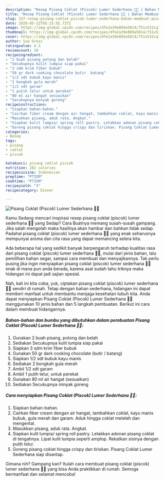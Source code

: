 ```yaml
---
description: "Resep Pisang Coklat (Piscok) Lumer Sederhana 🍫🍌 | Bahan Membuat Pisang Coklat (Piscok) Lumer Sederhana 🍫🍌 Yang Enak Banget"
title: "Resep Pisang Coklat (Piscok) Lumer Sederhana 🍫🍌 | Bahan Membuat Pisang Coklat (Piscok) Lumer Sederhana 🍫🍌 Yang Enak Banget"
slug: 327-resep-pisang-coklat-piscok-lumer-sederhana-bahan-membuat-pisang-coklat-piscok-lumer-sederhana-yang-enak-banget
date: 2020-05-22T05:15:55.737Z
image: https://img-global.cpcdn.com/recipes/dfe2a39e869a5014/751x532cq70/pisang-coklat-piscok-lumer-sederhana-🍫🍌-foto-resep-utama.jpg
thumbnail: https://img-global.cpcdn.com/recipes/dfe2a39e869a5014/751x532cq70/pisang-coklat-piscok-lumer-sederhana-🍫🍌-foto-resep-utama.jpg
cover: https://img-global.cpcdn.com/recipes/dfe2a39e869a5014/751x532cq70/pisang-coklat-piscok-lumer-sederhana-🍫🍌-foto-resep-utama.jpg
author: Sue Gross
ratingvalue: 4.3
reviewcount: 10
recipeingredient:
- "2 buah pisang potong dan belah"
- "Secukupnya kulit lumpia siap pakai"
- "3 sdm krim fiber bubuk"
- "50 gr dark cooking chocolate butir  batang"
- "1/2 sdt bubuk kayu manis"
- "2 bongkah gula merah"
- "1/2 sdt garam"
- "1 putih telur untuk perekat"
- "80 ml air hangat sesuaikan"
- "Secukupnya minyak goreng"
recipeinstructions:
- "Siapkan bahan-bahan."
- "Cairkan fiber cream dengan air hangat, tambahkan coklat, kayu manis bubuk, gula merah dan garam. Aduk hingga coklat meleleh dan mengental."
- "Masukkan pisang, aduk rata. Angkat."
- "Siapkan kulit lumpia/ spring roll pastry. Letakkan adonan pisang coklat di tengahnya. Lipat kulit lumpia seperti amplop. Rekatkan sisinya dengan putih telur."
- "Goreng pisang coklat hingga crispy dan tiriskan. Pisang Coklat Lumer Sederhana siap disantap."
categories:
- Resep
tags:
- pisang
- coklat
- piscok

katakunci: pisang coklat piscok 
nutrition: 282 calories
recipecuisine: Indonesian
preptime: "PT32M"
cooktime: "PT35M"
recipeyield: "3"
recipecategory: Dinner

---
```



![Pisang Coklat (Piscok) Lumer Sederhana 🍫🍌](https://img-global.cpcdn.com/recipes/dfe2a39e869a5014/751x532cq70/pisang-coklat-piscok-lumer-sederhana-🍫🍌-foto-resep-utama.jpg)

Kamu Sedang mencari inspirasi resep pisang coklat (piscok) lumer sederhana 🍫🍌 yang Sedap? Cara Buatnya memang susah-susah gampang. Jika salah mengolah maka hasilnya akan hambar dan bahkan tidak sedap. Padahal pisang coklat (piscok) lumer sederhana 🍫🍌 yang enak seharusnya mempunyai aroma dan cita rasa yang dapat memancing selera kita.

Ada beberapa hal yang sedikit banyak berpengaruh terhadap kualitas rasa dari pisang coklat (piscok) lumer sederhana 🍫🍌, mulai dari jenis bahan, lalu pemilihan bahan segar, sampai cara membuat dan menyajikannya. Tak perlu pusing jika ingin menyiapkan pisang coklat (piscok) lumer sederhana 🍫🍌 enak di mana pun anda berada, karena asal sudah tahu triknya maka hidangan ini dapat jadi sajian spesial.




Nah, kali ini kita coba, yuk, ciptakan pisang coklat (piscok) lumer sederhana 🍫🍌 sendiri di rumah. Tetap dengan bahan sederhana, hidangan ini dapat memberi manfaat untuk membantu menjaga kesehatan tubuh kita. Anda dapat menyiapkan Pisang Coklat (Piscok) Lumer Sederhana 🍫🍌 menggunakan 10 jenis bahan dan 5 langkah pembuatan. Berikut ini cara dalam membuat hidangannya.

<!--inarticleads1-->

##### Bahan-bahan dan bumbu yang dibutuhkan dalam pembuatan Pisang Coklat (Piscok) Lumer Sederhana 🍫🍌:

1. Gunakan 2 buah pisang, potong dan belah
1. Sediakan Secukupnya kulit lumpia siap pakai
1. Siapkan 3 sdm krim fiber bubuk
1. Gunakan 50 gr dark cooking chocolate (butir / batang)
1. Siapkan 1/2 sdt bubuk kayu manis
1. Sediakan 2 bongkah gula merah
1. Ambil 1/2 sdt garam
1. Ambil 1 putih telur, untuk perekat
1. Gunakan 80 ml air hangat (sesuaikan)
1. Sediakan Secukupnya minyak goreng




<!--inarticleads2-->

##### Cara menyiapkan Pisang Coklat (Piscok) Lumer Sederhana 🍫🍌:

1. Siapkan bahan-bahan.
1. Cairkan fiber cream dengan air hangat, tambahkan coklat, kayu manis bubuk, gula merah dan garam. Aduk hingga coklat meleleh dan mengental.
1. Masukkan pisang, aduk rata. Angkat.
1. Siapkan kulit lumpia/ spring roll pastry. Letakkan adonan pisang coklat di tengahnya. Lipat kulit lumpia seperti amplop. Rekatkan sisinya dengan putih telur.
1. Goreng pisang coklat hingga crispy dan tiriskan. Pisang Coklat Lumer Sederhana siap disantap.




Gimana nih? Gampang kan? Itulah cara membuat pisang coklat (piscok) lumer sederhana 🍫🍌 yang bisa Anda praktikkan di rumah. Semoga bermanfaat dan selamat mencoba!
